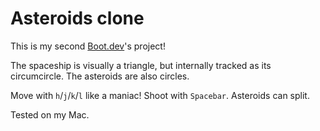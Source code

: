 # Asteroids clone

This is my second [Boot.dev](https://boot.dev)'s project!

The spaceship is visually a triangle, but internally tracked as its circumcircle. The asteroids are also circles.

Move with `h`/`j`/`k`/`l` like a maniac! Shoot with `Spacebar`. Asteroids can split.

Tested on my Mac.
